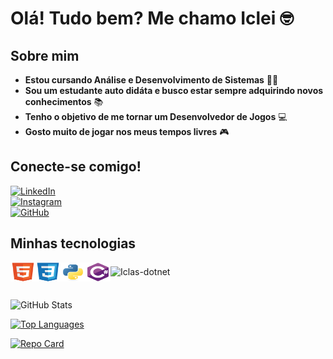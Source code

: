 # Olá! Tudo bem? Me chamo **Iclei** 🤓

## Sobre mim

* **Estou cursando Análise e Desenvolvimento de Sistemas** 🧑‍💻
* **Sou um estudante auto didáta e busco estar sempre adquirindo novos conhecimentos** 📚
* **Tenho o objetivo de me tornar um Desenvolvedor de Jogos** 💻
* **Gosto muito de jogar nos meus tempos livres** 🎮

## Conecte-se comigo! 


[![LinkedIn](https://img.shields.io/badge/LinkedIn-4B0082?style=for-the-badge&logo=linkedin&logoColor=white)](https://www.linkedin.com/in/iclei-arthur-270513334/)  
[![Instagram](https://img.shields.io/badge/Instagram-800080?style=for-the-badge&logo=instagram&logoColor=white)](https://www.instagram.com/_iclasth7/)  
[![GitHub](https://img.shields.io/badge/GitHub-000000?style=for-the-badge&logo=github&logoColor=purple)](https://github.com/Iclasth)

## Minhas tecnologias 

 <img align="center" alt="Iclas-HTML" height="30" width="40" src="https://raw.githubusercontent.com/devicons/devicon/master/icons/html5/html5-original.svg"><img align="center" alt="Iclas-CSS" height="30" width="40" src="https://raw.githubusercontent.com/devicons/devicon/master/icons/css3/css3-original.svg"><img align="center" alt="Iclas-Python" height="30" width="40" src="https://raw.githubusercontent.com/devicons/devicon/master/icons/python/python-original.svg"><img align="center" alt="Iclas-Csharp" height="30" width="40" src="https://raw.githubusercontent.com/devicons/devicon/master/icons/csharp/csharp-original.svg"><img height ="30" width="40" alt="Iclas-dotnet" align="center" src="https://cdn.jsdelivr.net/gh/devicons/devicon@latest/icons/dot-net/dot-net-original-wordmark.svg"/>

 ##
 <!-- GitHub Stats Card -->
![GitHub Stats](https://github-readme-stats.vercel.app/api?username=Iclasth&theme=transparent&show_icons=true&icon_color=800080&title_color=D8BFD8&text_color=D8BFD8&border_color=800080)

<!-- Top Languages Card -->
[![Top Languages](https://github-readme-stats.vercel.app/api/top-langs/?username=Iclasth&theme=transparent&title_color=D8BFD8&text_color=D8BFD8&icon_color=800080)](https://github.com/Iclasth)

<!-- Repository Card -->
[![Repo Card](https://github-readme-stats.vercel.app/api/pin/?username=Iclasth&repo=projeto-discover&theme=transparent&title_color=D8BFD8&text_color=D8BFD8&icon_color=800080)](https://github.com/Iclasth/projeto_discover)



